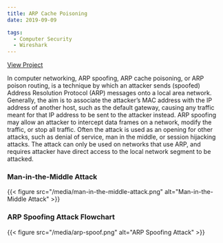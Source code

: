 ```yaml
---
title: ARP Cache Poisoning
date: 2019-09-09

tags:
  - Computer Security
  - Wireshark
---
```

[View Project](https://drive.google.com/file/d/1XZ6llzPHPvosuvshQ-XCG8pNwXbSVwib/view?usp=sharing)

In computer networking, ARP spoofing, ARP cache poisoning, or ARP
poison routing, is a technique by which an attacker sends (spoofed) Address
Resolution Protocol (ARP) messages onto a local area network. Generally, the
aim is to associate the attacker’s MAC address with the IP address of another
host, such as the default gateway, causing any traffic meant for that IP address
to be sent to the attacker instead. ARP spoofing may allow an attacker to intercept data frames on a network, modify the traffic, or stop all traffic. Often
the attack is used as an opening for other attacks, such as denial of service,
man in the middle, or session hijacking attacks. The attack can only be used
on networks that use ARP, and requires attacker have direct access to the local
network segment to be attacked.

<!--more-->

### Man-in-the-Middle Attack

{{< figure src="/media/man-in-the-middle-attack.png" alt="Man-in-the-Middle Attack" >}}

### ARP Spoofing Attack Flowchart

{{< figure src="/media/arp-spoof.png" alt="ARP Spoofing Attack" >}}
